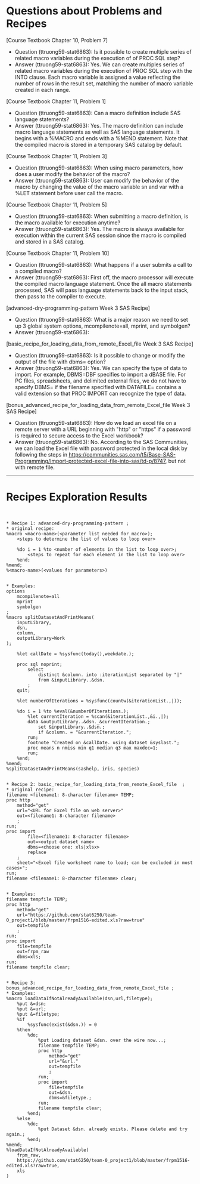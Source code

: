 
# Questions about Problems and Recipes



[Course Textbook Chapter 10, Problem 7]
- Question (ttruong59-stat6863): Is it possible to create multiple series of related macro variables during the execution of of PROC SQL step?
- Answer (ttruong59-stat6863): Yes. We can create multiples series of related macro variables during the execution of PROC SQL step with the INTO clause. Each macro variable is assigned a value reflecting the number of rows in the result set, matching the number of macro variable created in each range.



[Course Textbook Chapter 11, Problem 1]
- Question (ttruong59-stat6863): Can a macro definition include SAS language statements?
- Answer (ttruong59-stat6863): Yes. The macro definition can include macro language statements as well as SAS language statements. It begins with a %MACRO and ends with a %MEND statement. Note that the compiled macro is stored in a temporary SAS catalog by default.



[Course Textbook Chapter 11, Problem 3]
- Question (ttruong59-stat6863): When using macro parameters, how does a user modify the behavior of the macro?
- Answer (ttruong59-stat6863): User can modify the behavior of the macro by changing the value of the macro variable sn and var with a %LET statement before user call the macro.




[Course Textbook Chapter 11, Problem 5]
- Question (ttruong59-stat6863): When submitting a macro definition, is the macro available for execution anytime?
- Answer (ttruong59-stat6863): Yes. The macro is always available for execution within the current SAS session since the macro is compiled and stored in a SAS catalog.



[Course Textbook Chapter 11, Problem 10]
- Question (ttruong59-stat6863): What happens if a user submits a call to a compiled macro?
- Answer (ttruong59-stat6863): First off, the macro processor will execute the compiled macro language statement. Once the all macro statements processed, SAS will pass language statements back to the input stack, then pass to the compiler to execute.



[advanced-dry-programming-pattern Week 3 SAS Recipe]
- Question (ttruong59-stat6863): What is a major reason we need to set up 3 global system options, mcompilenote=all, mprint, and symbolgen?
- Answer (ttruong59-stat6863):



[basic_recipe_for_loading_data_from_remote_Excel_file Week 3 SAS Recipe]
- Question (ttruong59-stat6863): Is it possible to change or modify the output of the file with dbms= option?
- Answer (ttruong59-stat6863): Yes. We can specify the type of data to import. For example, DBMS=DBF specifies to import a dBASE file. For PC files, spreadsheets, and delimited external files, we do not have to specify DBMS= if the filename specified with DATAFILE= contains a valid extension so that PROC IMPORT can recognize the type of data. 



[bonus_advanced_recipe_for_loading_data_from_remote_Excel_file Week 3 SAS Recipe]
- Question (ttruong59-stat6863): How do we load an excel file on a remote server with a URL beginning with "http" or "https" if a password is required to secure access to the Excel workbook?
- Answer (ttruong59-stat6863): No. According to the SAS Communities, we can load the Excel file with password protected in the local disk by following the steps in https://communities.sas.com/t5/Base-SAS-Programming/Import-protected-excel-file-into-sas/td-p/8747, but not with remote file.



***



# Recipes Exploration Results



```


* Recipe 1: advanced-dry-programming-pattern ;
* original recipe:
%macro <macro-name>(<parameter list needed for macro>);
    <steps to determine the list of values to loop over>

    %do i = 1 %to <number of elements in the list to loop over>;
        <steps to repeat for each element in the list to loop over>
    %end;
%mend;
%<macro-name>(<values for parameters>)


* Examples:
options
    mcompilenote=all
    mprint
    symbolgen
;
%macro splitDatasetAndPrintMeans(
    inputLibrary,
    dsn,
    column,
    outputLibrary=Work
);

    %let callDate = %sysfunc(today(),weekdate.);

    proc sql noprint;
        select
            distinct &column. into :iterationList separated by "|"
            from &inputLibrary..&dsn.
        ;
    quit;

    %let numberOfIterations = %sysfunc(countw(&iterationList.,|));

    %do i = 1 %to %eval(&numberOfIterations.);
        %let currentIteration = %scan(&iterationList.,&i.,|);
        data &outputLibrary..&dsn._&currentIteration.;
            set &inputLibrary..&dsn.;
            if &column. = "&currentIteration.";
        run;
        footnote "Created on &callDate. using dataset &syslast.";
        proc means n nmiss min q1 median q3 max maxdec=1;
        run;
    %end;
%mend;
%splitDatasetAndPrintMeans(sashelp, iris, species)


* Recipe 2: basic_recipe_for_loading_data_from_remote_Excel_file  ;
* original recipe:
filename <filename1: 8-character filename> TEMP;
proc http
    method="get" 
    url="<URL for Excel file on web server>" 
    out=<filename1: 8-character filename>
    ;
run;
proc import
        file=<filename1: 8-character filename>
        out=<output dataset name>
        dbms=<choose one: xls|xlsx>
        replace
    ;
    sheet="<Excel file worksheet name to load; can be excluded in most cases>";
run;
filename <filename1: 8-character filename> clear;


* Examples:
filename tempfile TEMP;
proc http
    method="get"
    url="https://github.com/stat6250/team-0_project1/blob/master/frpm1516-edited.xls?raw=true"
    out=tempfile
    ;
run;
proc import
    file=tempfile
    out=frpm_raw
    dbms=xls;
run;
filename tempfile clear;


* Recipe 3: bonus_advanced_recipe_for_loading_data_from_remote_Excel_file ;
* Examples:
%macro loadDataIfNotAlreadyAvailable(dsn,url,filetype);
    %put &=dsn;
    %put &=url;
    %put &=filetype;
    %if
        %sysfunc(exist(&dsn.)) = 0
    %then
        %do;
            %put Loading dataset &dsn. over the wire now...;
            filename tempfile TEMP;
            proc http
                method="get"
                url="&url."
                out=tempfile
                ;
            run;
            proc import
                file=tempfile
                out=&dsn.
                dbms=&filetype.;
            run;
            filename tempfile clear;
        %end;
    %else
        %do;
            %put Dataset &dsn. already exists. Please delete and try again.;
        %end;
%mend;
%loadDataIfNotAlreadyAvailable(
    frpm_raw,
    https://github.com/stat6250/team-0_project1/blob/master/frpm1516-edited.xls?raw=true,
    xls
)





```
